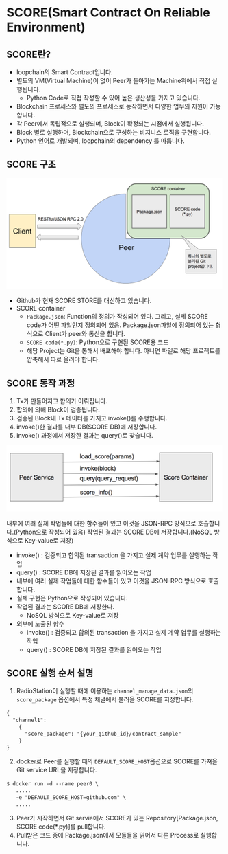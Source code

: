 # SCORE(Smart Contract On Reliable Environment)

## SCORE란?
* loopchain의 Smart Contract입니다.
* 별도의 VM(Virtual Machine)이 없이 Peer가 돌아가는 Machine위에서 직접 실행됩니다.
  - Python Code로 직접 작성할 수 있어 높은 생산성을 가지고 있습니다.
* Blockchain 프로세스와 별도의 프로세스로 동작하면서 다양한 업무의 지원이 가능합니다.
* 각 Peer에서 독립적으로 실행되며, Block이 확정되는 시점에서 실행됩니다.
* Block 별로 실행하며, Blockchain으로 구성하는 비지니스 로직을 구현합니다.
* Python 언어로 개발되며, loopchain의 dependency 를 따릅니다.

## SCORE 구조

![SCORE 구조](./images/SCORE_Structure_2.png)


* Github가 현재 SCORE STORE를 대신하고 있습니다.
* SCORE container
  * `Package.json`: Function의 정의가 작성되어 있다. 그리고, 실제 SCORE code가 어떤 파일인지 정의되어 있음. Package.json파일에 정의되어 있는 형식으로 Client가 peer와 통신을 합니다.
  * `SCORE code(*.py)`: Python으로 구현된 SCORE용 코드
  * 해당 Project는 Git을 통해서 배포해야 합니다. 아니면 파일로 해당 프로젝트를 압축해서 따로 올려야 합니다.


## SCORE 동작 과정

1. Tx가 만들어지고 합의가 이뤄집니다.
2. 합의에 의해 Block이 검증됩니다.
3. 검증된 Block내 Tx 데이터를 가지고 invoke()를 수행합니다.
5. invoke()한 결과를 내부 DB(SCORE DB)에 저장합니다.
6. invoke() 과정에서 저장한 결과는 query()로 찾습니다.


![SCORE 동작](./images/Peer_SCORE.png)

내부에 여러 실제 작업들에 대한 함수들이 있고 이것을 JSON-RPC 방식으로 호출합니다.(Python으로 작성되어 있음)
작업된 결과는 SCORE DB에 저장합니다.(NoSQL 방식으로 Key-value로 저장)
* invoke() : 검증되고 합의된 transaction 을 가지고 실제 계약 업무를 실행하는 작업
* query() : SCORE DB에 저장된 결과를 읽어오는 작업
* 내부에 여러 실제 작업들에 대한 함수들이 있고 이것을 JSON-RPC 방식으로 호출합니다.
* 실제 구현은 Python으로 작성되어 있습니다.
* 작업된 결과는 SCORE DB에 저장한다.
  - NoSQL 방식으로 Key-value로 저장
* 외부에 노출된 함수
  * invoke() : 검증되고 합의된 transaction 을 가지고 실제 계약 업무를 실행하는 작업
  * query() : SCORE DB에 저장된 결과를 읽어오는 작업




## SCORE 실행 순서 설명

1. RadioStation이 실행할 때에 이용하는 ```channel_manage_data.json```의 ```score_package``` 옵션에서 특정 채널에서 불러올 SCORE를 지정합니다.
  ```
  {
    "channel1":
      {
        "score_package": "{your_github_id}/contract_sample"
      }
  }
  ```
2. docker로 Peer를 실행할 때의 `DEFAULT_SCORE_HOST`옵션으로 SCORE를 가져올 Git service URL을 지정합니다.
```
$ docker run -d --name peer0 \
   .....
   -e "DEFAULT_SCORE_HOST=github.com" \
   .....
```

3. Peer가 시작하면서 Git servie에서 SCORE가 있는 Repository[Package.json, SCORE code(*.py)]를 pull합니다.
4. Pull받은 코드 중에 Package.json에서 모듈들을 읽어서 다른 Process로 실행합니다.
